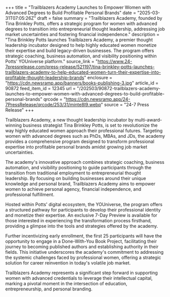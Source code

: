 +++
title = "Trailblazers Academy Launches to Empower Women with Advanced Degrees to Build Profitable Personal Brands"
date = "2025-03-31T07:05:26Z"
draft = false
summary = "Trailblazers Academy, founded by Tina Brinkley Potts, offers a strategic program for women with advanced degrees to transition into entrepreneurial thought leadership, addressing job market uncertainties and fostering financial independence."
description = "Tina Brinkley Potts launches Trailblazers Academy, a premier thought leadership incubator designed to help highly educated women monetize their expertise and build legacy-driven businesses. The program offers strategic coaching, business automation, and visibility positioning within Potts' YOUniverse platform."
source_link = "https://www.24-7pressrelease.com/press-release/521197/tina-brinkley-potts-launches-trailblazers-academy-to-help-educated-women-turn-their-expertise-into-profitable-thought-leadership-brands"
enclosure = "https://cdn.newsramp.app/banners/books-publishing-3.jpg"
article_id = 90872
feed_item_id = 12345
url = "/202503/90872-trailblazers-academy-launches-to-empower-women-with-advanced-degrees-to-build-profitable-personal-brands"
qrcode = "https://cdn.newsramp.app/24-7PressRelease/qrcode/253/31/minte8I9.webp"
source = "24-7 Press Release"
+++

<p>Trailblazers Academy, a new thought leadership incubator by multi-award-winning business strategist Tina Brinkley Potts, is set to revolutionize the way highly educated women approach their professional futures. Targeting women with advanced degrees such as PhDs, MBAs, and JDs, the academy provides a comprehensive program designed to transform professional expertise into profitable personal brands amidst growing job market uncertainties.</p><p>The academy's innovative approach combines strategic coaching, business automation, and visibility positioning to guide participants through the transition from traditional employment to entrepreneurial thought leadership. By focusing on building businesses around their unique knowledge and personal brand, Trailblazers Academy aims to empower women to achieve personal agency, financial independence, and professional fulfillment.</p><p>Hosted within Potts' digital ecosystem, the YOUniverse, the program offers a structured pathway for participants to develop their professional identity and monetize their expertise. An exclusive 7-Day Preview is available for those interested in experiencing the transformation process firsthand, providing a glimpse into the tools and strategies offered by the academy.</p><p>Further incentivizing early enrollment, the first 25 participants will have the opportunity to engage in a Done-With-You Book Project, facilitating their journey to becoming published authors and establishing authority in their fields. This initiative underscores the academy's commitment to addressing the systemic challenges faced by professional women, offering a strategic solution for career reinvention in today's volatile job market.</p><p>Trailblazers Academy represents a significant step forward in supporting women with advanced credentials to leverage their intellectual capital, marking a pivotal moment in the intersection of education, entrepreneurship, and personal branding.</p>